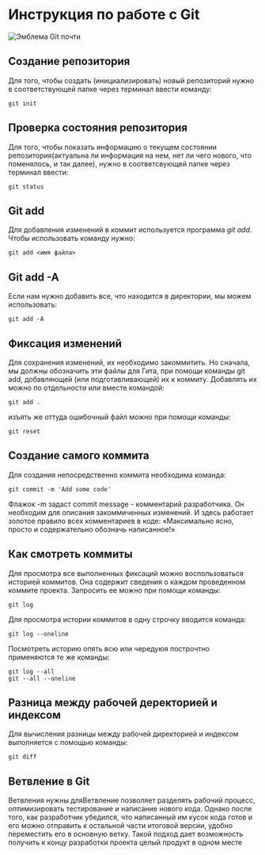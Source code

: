 # **Инструкция по работе с Git**

![Эмблема Git почти](list2.jpeg)

## Создание репозитория

Для того, чтобы создать (инициализировать) новый репозиторий нужно в соответствующей папке через терминал ввести команду:                                    

    git init
## Проверка состояния репозитория

Для того, чтобы показать информацию о текущем состоянии репозитория(актуальна ли информация на нем, нет ли чего нового, что поменялось, и так далее), нужно в соответсвующей папке через терминал ввести:

    git status

## Git add
Для добавления изменений в коммит используется программа *git add*. Чтобы использовать команду нужно:

    git add <имя файла>

## Git add -A
Если нам нужно добавить все, что находится в директории, мы можем использовать:

    git add -A

## Фиксация изменений
Для сохранения изменений, их необходимо закоммитить. Но сначала, мы должны обозначить эти файлы для Гита, при помощи команды git add, добавляющей (или подготавливающей) их к коммиту. Добавлять их можно по отдельности или вместе командой:

    git add .

изъять  же оттуда ошибочный файл можно при помощи команды:

    git reset
## Создание самого коммита
Для создания непосредственно коммита необходима команда:

    git commit -m 'Add some code'

Флажок -m задаст commit message - комментарий разработчика. Он необходим для описания закоммиченных изменений. И здесь работает золотое правило всех комментариев в коде: «Максимально ясно, просто и содержательно обозначь написанное!»

## Как смотреть коммиты
Для просмотра все выполненных фиксаций можно воспользоваться историей коммитов. Она содержит сведения о каждом проведенном коммите проекта. Запросить ее можно при помощи команды:

    git log

Для просмотра истории коммитов в одну строчку вводится команда:

    git log --oneline

Посмотреть историю опять всю или чередуюя построчтно применяются те же команды:

    git log --all
    git --all --oneline

## Разница между рабочей деректорией и индексом
Для вычисления разницы между рабочей директорией и индексом выполняется с помощью команды:

    git diff

## Ветвление в Git

Ветвления нужны дляВетвление позволяет разделять рабочий процесс, оптимизировать тестирование и написание нового кода. Однако после того, как разработчик убедился, что написанный им кусок кода готов и его можно отправить к остальной части итоговой версии, удобно переместить его в основную ветку. Такой подход дает возможность получить к концу разработки проекта целый продукт в одном месте